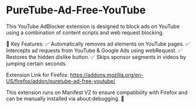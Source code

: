 # PureTube-Ad-Free-YouTube

This YouTube AdBlocker extension is designed to block ads on YouTube using a combination of content scripts and web request blocking.

🔹 Key Features:
✅ Automatically removes ad elements on YouTube pages.
✅ Intercepts ad requests from YouTube & Google Ads using webRequest.
✅ Restores the hidden dislike button.
✅ Skips sponsor segments in videos by jumping certain seconds.

Extension Link for Firefox:
https://addons.mozilla.org/en-US/firefox/addon/puretube-ad-free-youtube/

This extension runs on Manifest V2 to ensure compatibility with Firefox and can be manually installed via about:debugging. 🚀
